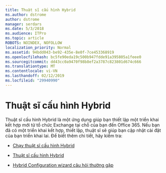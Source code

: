 ```yaml
---
title: Thuật sĩ cấu hình Hybrid
ms.author: dstrome
author: dstrome
manager: serdars
ms.date: 5/3/2018
ms.audience: ITPro
ms.topic: article
ROBOTS: NOINDEX, NOFOLLOW
localization_priority: Normal
ms.assetid: 94bdd043-be92-435e-8e0f-7ce453368919
ms.openlocfilehash: bc5fe90eda19c500b947fdde91a395805a1feee0
ms.sourcegitcommit: dd43cc0a9470f98b8ef2a3787c823801d674c666
ms.translationtype: MT
ms.contentlocale: vi-VN
ms.lasthandoff: 02/12/2019
ms.locfileid: "29940990"
---
```

# <a name="hybrid-configuration-wizard"></a>Thuật sĩ cấu hình Hybrid

Thuật sĩ cấu hình Hybrid là một ứng dụng giúp bạn thiết lập một triển khai kết hợp mới từ tổ chức Exchange tại chỗ của bạn đến Office 365. Nếu bạn đã có một triển khai kết hợp, thiết lập, thuật sĩ sẽ giúp bạn cập nhật cài đặt của bạn triển khai lai. Để biết thêm chi tiết, hãy kiểm tra:
  
- [Chạy thuật sĩ cấu hình Hybrid](https://technet.microsoft.com/library/mt595788%28v=exchg.150%29.aspx)
    
- [Thuật sĩ cấu hình Hybrid](https://technet.microsoft.com/library/hh529921%28v=exchg.150%29.aspx)
    
- [Hybrid Configuration wizard câu hỏi thường gặp](https://technet.microsoft.com/library/mt488940%28v=exchg.150%29.aspx)
    

